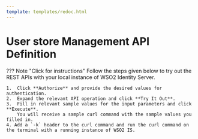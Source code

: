 ```yaml
---
template: templates/redoc.html
---
```


# User store Management API Definition

??? Note "Click for instructions"
    Follow the steps given below to try out the REST APIs with your local instance of WSO2 Identity Server.

    1.  Click **Authorize** and provide the desired values for authentication.
    2.  Expand the relevant API operation and click **Try It Out**.
    3.  Fill in relevant sample values for the input parameters and click **Execute**.
        You will receive a sample curl command with the sample values you filled in.
    4. Add a `-k` header to the curl command and run the curl command on the terminal with a running instance of WSO2 IS.

<redoc spec-url=../../apis/restapis/user-store.yaml></redoc>
<script src="https://cdn.jsdelivr.net/npm/redoc@next/bundles/redoc.standalone.js"> </script>